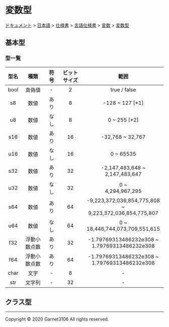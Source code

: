 # 変数型

[ドキュメント](../../../../../index.md) > [日本語](../../../../index.md) > [仕様書](../../../index.md) > [言語仕様書](../../index.md) > [変数](../index.md) > [変数型](./index.md)

## 基本型

### 型一覧

|型名|種類|符号|ビットサイズ|範囲|
|:-:|:-:|:-:|:-:|:-:|
|bool|真偽値|-|2|true / false|
|s8|数値|あり|8|-128 ~ 127  [\*1]|
|u8|数値|なし|8|0 ~ 255  [\*2]|
|s16|数値|あり|16|-32,768 ~ 32,767|
|u16|数値|なし|16|0 ~ 65535|
|s32|数値|あり|32|-2,147,483,648 ~<br>2,147,483,647|
|u32|数値|なし|32|0 ~<br> 4,294,967,295|
|s64|数値|あり|64|-9,223,372,036,854,775,808 ~<br> 9,223,372,036,854,775,807|
|u64|数値|なし|64|0 ~<br> 18,446,744,073,709,551,615|
|f32|浮動小数点数|あり|32|-1.79769313486232e308 ~<br> 1.79769313486232e308|
|f64|浮動小数点数|あり|64|-1.79769313486232e308 ~<br> 1.79769313486232e308|
|char|文字|-|8|-|
|str|文字列|-|32|-|

## クラス型

---

Copyright © 2020 Garnet3106 All rights reserved.
